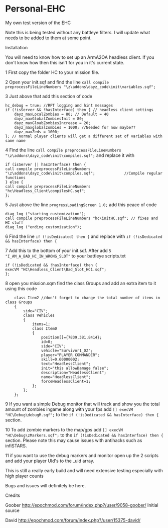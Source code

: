 Personal-EHC
====================

My own test version of the EHC

Note this is being tested without any battleye filters. I will update what needs to be added to them at some point.

Installation

You will need to know how to set up an ArmA2OA headless client. If you don't know how then this isn't for you in it's current state.

1 First copy the folder HC to your mission file.

2 Open your init.sqf and find the line `call compile preprocessFileLineNumbers "\z\addons\dayz_code\init\variables.sqf";`

3 Just above that add this section of code
```
hc_debug = true; //RPT logging and hint messages
if (!isServer && !hasInterface) then { // headless client settings
	dayz_maxLocalZombies = 80; // Default = 40
	dayz_maxGlobalZombiesInit = 80;
	dayz_maxGloabZombiesIncrease = 20;
	dayz_maxglobalzombies = 1000; //Needed for now maybe??
	dayz_maxZeds = 1000;
}; // normal player clients will get a different set of variables with same name
```

4 Find the line `call compile preprocessFileLineNumbers "\z\addons\dayz_code\init\compiles.sqf";` and replace it with

```
if (isServer || hasInterface) then {
call compile preprocessFileLineNumbers "\z\addons\dayz_code\init\compiles.sqf";				//Compile regular functions
} else {
call compile preprocessFileLineNumbers "hc\Headless_Client\compilesHC.sqf";
};
```

5 Just above the line `progressLoadingScreen 1.0;` add this peace of code

```
diag_log ("starting customization");
call compile preprocessFileLineNumbers "hc\initHC.sqf"; // fixes and HC stuff
diag_log ("ending customization");
```

6 Find the line `if (!isDedicated) then {` and replace with `if (!isDedicated && hasInterface) then {`

7 Add this to the bottom of your init.sqf. After add `5 "I_AM_A_BAD_HC_IN_WRONG_SLOT"` to your battleye scripts.txt
```
if (!isDedicated && !hasInterface) then {
execVM "HC\Headless_Client\Bad_Slot_HC1.sqf";
};
```

8 open you mission.sqm find the class Groups and add an extra item to it using this code

		class Item2 //don't forget to change the total number of items in class Groups
		{
			side="CIV";
			class Vehicles
			{
				items=1;
				class Item0
				{
					position[]={7839,381,8414};
					id=0;
					side="CIV";
					vehicle="Survivor1_DZ";
					player="PLAYER COMMANDER";
					skill=0.60000002;
					text="HeadlessClient";
					init="this allowDamage false";
					description="HeadlessClient";
					name="HeadlessClient";
					forceHeadlessClient=1;
				};
			};
		};
		
9 If you want a simple Debug monitor that will track and show you the total amount of zombies ingame along with your fps add `[] execVM "HC\Debug\debugM.sqf";` to the `if (!isDedicated && hasInterface) then {` section.

10 To add zombie markers to the map/gps add `[] execVM "HC\Debug\zMarkers.sqf";` to the `if (!isDedicated && hasInterface) then {` section. Please note this may cause issues with antihacks such as infiSTARS.

11 if you want to use the debug markers and monitor open up the 2 scripts and add your player UId's to the _uid array.

This is still a really early build and will need extensive testing especially with high player counts

Bugs and issues will definitely be here.

Credits

Goober http://epochmod.com/forum/index.php?/user/9058-goober/ Initial source

David http://epochmod.com/forum/index.php?/user/15375-david/


